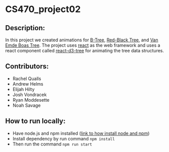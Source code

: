 # CS470_project02

## Description:
In this project we created animations for [B-Tree](https://www.geeksforgeeks.org/introduction-of-b-tree-2/), [Red-Black Tree](https://www.geeksforgeeks.org/introduction-to-red-black-tree/), and [Van Emde Boas Tree](https://www.geeksforgeeks.org/van-emde-boas-tree-set-1-basics-and-construction/). The project uses [react](https://reactjs.org/docs/getting-started.html) as the web framework and uses a react component called [react-d3-tree](https://www.npmjs.com/package/react-d3-tree) for animating the tree data structures.

## Contributors:
- Rachel Qualls
- Andrew Helms
- Elijah Hilty
- Josh Vondracek
- Ryan Moddesette
- Noah Savage

## How to run locally:
- Have node.js and npm installed ([link to how install node and npm](https://docs.npmjs.com/downloading-and-installing-node-js-and-npm))
- Install dependency by run command `npm install`
- Then run the command `npm run start`
